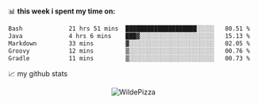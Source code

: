 📊 **this week i spent my time on:**
<!--START_SECTION:waka-->

```txt
Bash             21 hrs 51 mins  ████████████████████░░░░░   80.51 %
Java             4 hrs 6 mins    ███▓░░░░░░░░░░░░░░░░░░░░░   15.13 %
Markdown         33 mins         ▓░░░░░░░░░░░░░░░░░░░░░░░░   02.05 %
Groovy           12 mins         ▒░░░░░░░░░░░░░░░░░░░░░░░░   00.76 %
Gradle           11 mins         ▒░░░░░░░░░░░░░░░░░░░░░░░░   00.73 %
```

<!--END_SECTION:waka-->


📈 my github stats

<p align="center"> <img src="https://github-readme-stats.vercel.app/api?username=WildePizza&show_icons=true&theme=gotham" alt="WildePizza" />




